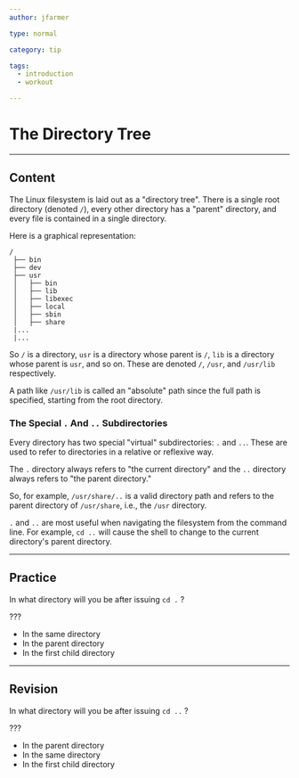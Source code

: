 ```yaml
---
author: jfarmer

type: normal

category: tip

tags:
  - introduction
  - workout

---
```


# The Directory Tree

---

## Content

The Linux filesystem is laid out as a "directory tree".  There is a single root directory (denoted `/`), every other directory has a "parent" directory, and every file is contained in a single directory.

Here is a graphical representation:

```plain-text
/
 ├── bin
 ├── dev
 ├── usr
 │   ├── bin
 │   ├── lib
 │   ├── libexec
 │   ├── local
 │   ├── sbin
 │   ├── share
 |...
 |...
```

So `/` is a directory, `usr` is a directory whose parent is `/`, `lib` is a directory whose parent is `usr`, and so on.  These are denoted `/`, `/usr`, and `/usr/lib` respectively.

A path like `/usr/lib` is called an "absolute" path since the full path is specified, starting from the root directory.

### The Special `.` And `..` Subdirectories

Every directory has two special "virtual" subdirectories: `.` and `..`.  These are used to refer to directories in a relative or reflexive way.

The `.` directory always refers to "the current directory" and the `..` directory always refers to "the parent directory."

So, for example, `/usr/share/..` is a valid directory path and refers to the parent directory of `/usr/share`, i.e., the `/usr` directory.

`.` and `..` are most useful when navigating the filesystem from the command line.  For example, `cd ..` will cause the shell to change to the current directory's parent directory.

---

## Practice

In what directory will you be after issuing `cd .` ?

???

- In the same directory
- In the parent directory
- In the first child directory

---

## Revision

In what directory will you be after issuing `cd ..` ?

???

- In the parent directory
- In the same directory
- In the first child directory
